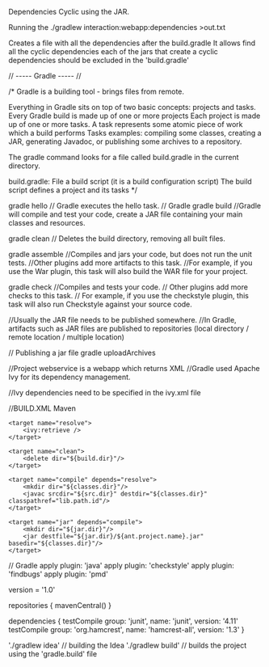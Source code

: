 

Dependencies Cyclic using the JAR.

Running the 
./gradlew interaction:webapp:dependencies >out.txt

Creates a file with all the dependencies after the build.gradle
It allows find all the cyclic dependencies each of the jars that create a cyclic dependencies should be excluded in the 'build.gradle'




// ----- Gradle ----- //

/*
Gradle is a building tool - brings files from remote.

Everything in Gradle sits on top of two basic concepts: projects and tasks.
Every Gradle build is made up of one or more projects
Each project is made up of one or more tasks.
A task represents some atomic piece of work which a build performs
Tasks examples:
compiling some classes, creating a JAR, generating Javadoc, or publishing some archives to a repository.

The gradle command looks for a file called build.gradle in the current directory. 

build.gradle:
File a build script (it is a build configuration script)
The build script defines a project and its tasks
*/

gradle hello // Gradle executes the hello task.
// Gradle
gradle build //Gradle will compile and test your code, create a JAR file containing your main classes and resources.

gradle clean // Deletes the build directory, removing all built files.

gradle assemble //Compiles and jars your code, but does not run the unit tests. 
//Other plugins add more artifacts to this task. 
//For example, if you use the War plugin, this task will also build the WAR file for your project.

gradle check //Compiles and tests your code. 
// Other plugins add more checks to this task. 
// For example, if you use the checkstyle plugin, this task will also run Checkstyle against your source code.

//Usually the JAR file needs to be published somewhere.
//In Gradle, artifacts such as JAR files are published to repositories (local directory / remote location / multiple location)

// Publishing a jar file
gradle uploadArchives

//Project webservice is a webapp which returns XML
//Gradle used Apache Ivy for its dependency management.

//Ivy dependencies need to be specified in the ivy.xml file
<ivy-module version="2.0">
    <info organisation="org.apache" module="java-build-tools"/>
    <dependencies>
        <dependency org="junit" name="junit" rev="4.11"/>
        <dependency org="org.hamcrest" name="hamcrest-all" rev="1.3"/>
    </dependencies>
</ivy-module>

//BUILD.XML  Maven
<project xmlns:ivy="antlib:org.apache.ivy.ant" name="java-build-tools" default="jar">
    <property name="src.dir" value="src"/>
    <property name="build.dir" value="build"/>
    <property name="classes.dir" value="${build.dir}/classes"/>
    <property name="jar.dir" value="${build.dir}/jar"/>
    <property name="lib.dir" value="lib" />
    <path id="lib.path.id">
        <fileset dir="${lib.dir}" />
    </path>
 
    <target name="resolve">
        <ivy:retrieve />
    </target>
 
    <target name="clean">
        <delete dir="${build.dir}"/>
    </target>
 
    <target name="compile" depends="resolve">
        <mkdir dir="${classes.dir}"/>
        <javac srcdir="${src.dir}" destdir="${classes.dir}" classpathref="lib.path.id"/>
    </target>
 
    <target name="jar" depends="compile">
        <mkdir dir="${jar.dir}"/>
        <jar destfile="${jar.dir}/${ant.project.name}.jar" basedir="${classes.dir}"/>
    </target>
</project>


// Gradle
apply plugin: 'java'
apply plugin: 'checkstyle'
apply plugin: 'findbugs'
apply plugin: 'pmd'
 
version = '1.0'
 
repositories {
    mavenCentral()
}
 
dependencies {
    testCompile group: 'junit', name: 'junit', version: '4.11'
    testCompile group: 'org.hamcrest', name: 'hamcrest-all', version: '1.3'
}


'./gradlew idea' // building the Idea
'./gradlew build' // builds the project using the 'gradle.build' file
